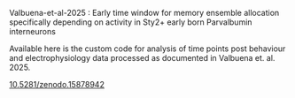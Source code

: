 Valbuena-et-al-2025 : Early time window for memory ensemble allocation specifically depending on activity in Sty2+ early born Parvalbumin interneurons 

Available here is the custom code for analysis of time points post behaviour and electrophysiology data processed as documented in Valbuena et. al. 2025.

[10.5281/zenodo.15878942](https://doi.org/10.5281/zenodo.15878942)


